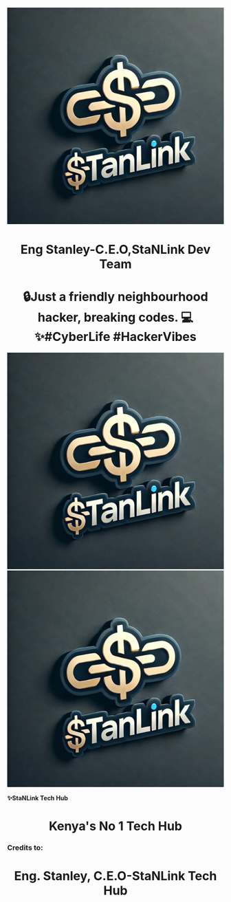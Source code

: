 <a><img src='stanlink.jpg'/></a>
<h1 align="center">Eng Stanley-C.E.O,StaNLink Dev Team</h1>

 
<h1 align="center"> 🔒Just a friendly neighbourhood hacker, breaking codes. 💻✨#CyberLife #HackerVibes
</h1>



  <img src="stanlink.jpg" alt="01" border="0" />                     
<img src='stanlink.jpg'/>

**✨StaNLink Tech Hub**

<h1 align="center">Kenya's No 1 Tech Hub</h1>


### Credits to:
<h1 align="center">Eng. Stanley, C.E.O-StaNLink Tech Hub</h1>

